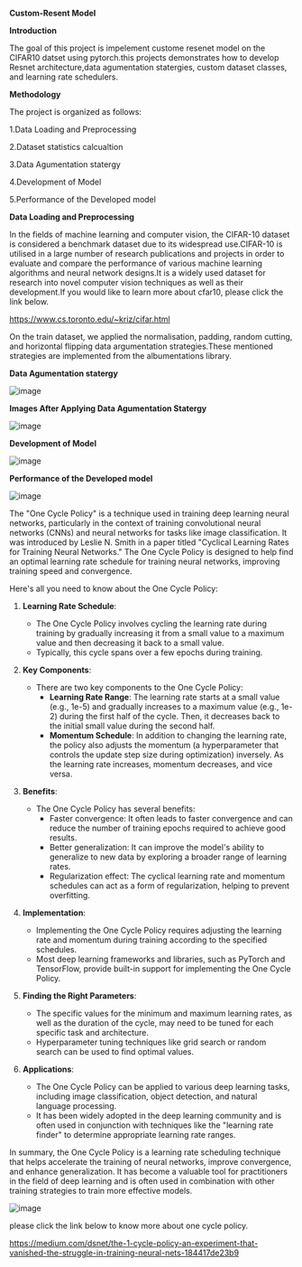 **Custom-Resent Model**

**Introduction**

The goal of this project is impelement custome resenet model on the CIFAR10 datset using pytorch.this projects demonstrates how to develop Resnet architecture,data agumentation statergies, custom dataset classes, and learning rate schedulers.

**Methodology**

 The project is organized as follows: 
 
 1.Data Loading and Preprocessing

 2.Dataset statistics calcualtion

 3.Data Agumentation statergy 

 4.Development of Model
 
 5.Performance of the Developed model

 **Data Loading and Preprocessing**

 In the fields of machine learning and computer vision, the CIFAR-10 dataset is considered a benchmark dataset due to its widespread use.CIFAR-10 is utilised in a large number of research publications and projects in order to evaluate and compare the performance of various machine learning algorithms and neural network designs.It is a widely used dataset for research into novel computer vision techniques as well as their development.If you would like to learn more about cfar10, please click the link below.

  https://www.cs.toronto.edu/~kriz/cifar.html

On the train dataset, we applied the normalisation, padding, random cutting, and horizontal flipping data argumentation strategies.These mentioned strategies are implemented from the albumentations library.

 **Data Agumentation statergy**
 
 ![image](https://github.com/kiran-pyt/Custom-Resnet/assets/120393460/32351e32-df4a-46c9-a520-c3a091af8c96)

  **Images After Applying Data Agumentation Statergy**

 ![image](https://github.com/kiran-pyt/Custom-Resnet/assets/120393460/53654f63-b443-449d-92d9-6371b9f0b597)

 **Development of Model**

 ![image](https://github.com/kiran-pyt/Custom-Resnet/assets/120393460/43564cfc-8895-4e6d-b9f0-afe12cb14a29)

 **Performance of the Developed model**

 ![image](https://github.com/kiran-pyt/Custom-Resnet/assets/120393460/2b567532-2812-4068-92d0-97cb948841be)



 The "One Cycle Policy" is a technique used in training deep learning neural networks, particularly in the context of training convolutional neural networks (CNNs) and neural networks for tasks like image classification. It was introduced by Leslie N. Smith in a paper titled "Cyclical Learning Rates for Training Neural Networks." The One Cycle Policy is designed to help find an optimal learning rate schedule for training neural networks, improving training speed and convergence.

Here's all you need to know about the One Cycle Policy:

1. **Learning Rate Schedule**:
   - The One Cycle Policy involves cycling the learning rate during training by gradually increasing it from a small value to a maximum value and then decreasing it back to a small value.
   - Typically, this cycle spans over a few epochs during training.

2. **Key Components**:
   - There are two key components to the One Cycle Policy:
     - **Learning Rate Range**: The learning rate starts at a small value (e.g., 1e-5) and gradually increases to a maximum value (e.g., 1e-2) during the first half of the cycle. Then, it decreases back to the initial small value during the second half.
     - **Momentum Schedule**: In addition to changing the learning rate, the policy also adjusts the momentum (a hyperparameter that controls the update step size during optimization) inversely. As the learning rate increases, momentum decreases, and vice versa.

3. **Benefits**:
   - The One Cycle Policy has several benefits:
     - Faster convergence: It often leads to faster convergence and can reduce the number of training epochs required to achieve good results.
     - Better generalization: It can improve the model's ability to generalize to new data by exploring a broader range of learning rates.
     - Regularization effect: The cyclical learning rate and momentum schedules can act as a form of regularization, helping to prevent overfitting.

4. **Implementation**:
   - Implementing the One Cycle Policy requires adjusting the learning rate and momentum during training according to the specified schedules.
   - Most deep learning frameworks and libraries, such as PyTorch and TensorFlow, provide built-in support for implementing the One Cycle Policy.

5. **Finding the Right Parameters**:
   - The specific values for the minimum and maximum learning rates, as well as the duration of the cycle, may need to be tuned for each specific task and architecture.
   - Hyperparameter tuning techniques like grid search or random search can be used to find optimal values.

6. **Applications**:
   - The One Cycle Policy can be applied to various deep learning tasks, including image classification, object detection, and natural language processing.
   - It has been widely adopted in the deep learning community and is often used in conjunction with techniques like the "learning rate finder" to determine appropriate learning rate ranges.

In summary, the One Cycle Policy is a learning rate scheduling technique that helps accelerate the training of neural networks, improve convergence, and enhance generalization. It has become a valuable tool for practitioners in the field of deep learning and is often used in combination with other training strategies to train more effective models.

![image](https://github.com/kiran-pyt/Custom-Resnet/assets/120393460/a4388a83-f3d9-4c34-bb4b-0c0283e207d4)

please click the link below to know more about one cycle policy.

https://medium.com/dsnet/the-1-cycle-policy-an-experiment-that-vanished-the-struggle-in-training-neural-nets-184417de23b9




 



            

          










 





